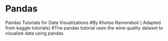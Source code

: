 # Pandas
Pandas Tutorials for Data Visualizations
#By Khotso Ramoreboli  ( Adapted from kaggle tutorials)
#The pandas tutorial uses the wine quality dataset to visualize data using pandas
